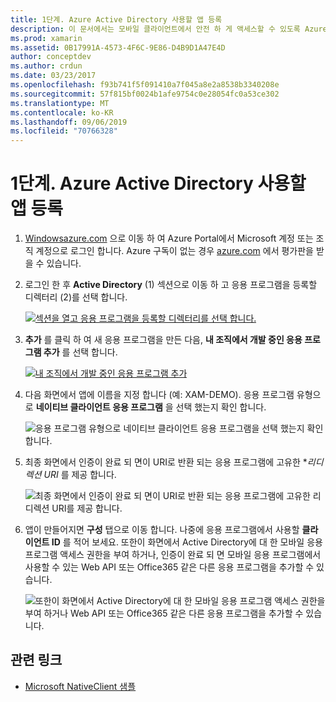 ```yaml
---
title: 1단계. Azure Active Directory 사용할 앱 등록
description: 이 문서에서는 모바일 클라이언트에서 안전 하 게 액세스할 수 있도록 Azure Active Directory에 Azure 응용 프로그램을 등록 하는 방법에 대해 설명 합니다.
ms.prod: xamarin
ms.assetid: 0B17991A-4573-4F6C-9E86-D4B9D1A47E4D
author: conceptdev
ms.author: crdun
ms.date: 03/23/2017
ms.openlocfilehash: f93b741f5f091410a7f045a8e2a8538b3340208e
ms.sourcegitcommit: 57f815bf0024b1afe9754c0e28054fc0a53ce302
ms.translationtype: MT
ms.contentlocale: ko-KR
ms.lasthandoff: 09/06/2019
ms.locfileid: "70766328"
---
```

# <a name="step-1-register-an-app-to-use-azure-active-directory"></a>1단계. Azure Active Directory 사용할 앱 등록

1. [Windowsazure.com](https://manage.windowsazure.com) 으로 이동 하 여 Azure Portal에서 Microsoft 계정 또는 조직 계정으로 로그인 합니다. Azure 구독이 없는 경우 [azure.com](https://www.azure.com) 에서 평가판을 받을 수 있습니다.

2. 로그인 한 후 **Active Directory** (1) 섹션으로 이동 하 고 응용 프로그램을 등록할 디렉터리 (2)를 선택 합니다.

   [![](register-images/01.-active-directory-in-azure-portal-sml.jpg "섹션을 열고 응용 프로그램을 등록할 디렉터리를 선택 합니다.")](register-images/01.-active-directory-in-azure-portal.jpg#lightbox)

3. **추가** 를 클릭 하 여 새 응용 프로그램을 만든 다음, **내 조직에서 개발 중인 응용 프로그램 추가** 를 선택 합니다.

   [![](register-images/02.-add-new-application-sml.jpg "내 조직에서 개발 중인 응용 프로그램 추가")](register-images/02.-add-new-application.jpg#lightbox)

4. 다음 화면에서 앱에 이름을 지정 합니다 (예: XAM-DEMO).
   응용 프로그램 유형으로 **네이티브 클라이언트 응용 프로그램** 을 선택 했는지 확인 합니다.

   ![](register-images/03.-app-name.jpg "응용 프로그램 유형으로 네이티브 클라이언트 응용 프로그램을 선택 했는지 확인 합니다.")

5. 최종 화면에서 인증이 완료 되 면이 URI로 반환 되는 응용 프로그램에 고유한 **리디렉션 URI* 를 제공 합니다.

   ![](register-images/04.-app-redirect.jpg "최종 화면에서 인증이 완료 되 면이 URI로 반환 되는 응용 프로그램에 고유한 리디렉션 URI를 제공 합니다.")

6. 앱이 만들어지면 **구성** 탭으로 이동 합니다. 나중에 응용 프로그램에서 사용할 **클라이언트 ID** 를 적어 보세요. 또한이 화면에서 Active Directory에 대 한 모바일 응용 프로그램 액세스 권한을 부여 하거나, 인증이 완료 되 면 모바일 응용 프로그램에서 사용할 수 있는 Web API 또는 Office365 같은 다른 응용 프로그램을 추가할 수 있습니다.

   ![](register-images/05.-configure.jpg "또한이 화면에서 Active Directory에 대 한 모바일 응용 프로그램 액세스 권한을 부여 하거나 Web API 또는 Office365 같은 다른 응용 프로그램을 추가할 수 있습니다.")

## <a name="related-links"></a>관련 링크

- [Microsoft NativeClient 샘플](https://github.com/AzureADSamples/NativeClient-MultiTarget-DotNet)
